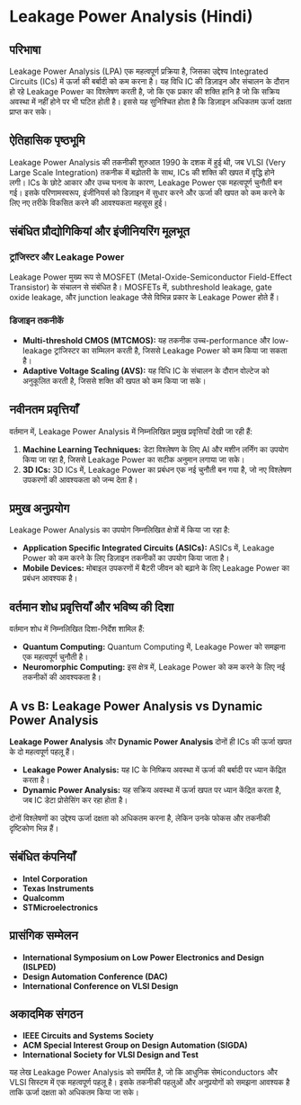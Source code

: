 # Leakage Power Analysis (Hindi)

## परिभाषा

Leakage Power Analysis (LPA) एक महत्वपूर्ण प्रक्रिया है, जिसका उद्देश्य Integrated Circuits (ICs) में ऊर्जा की बर्बादी को कम करना है। यह विधि IC की डिज़ाइन और संचालन के दौरान हो रहे Leakage Power का विश्लेषण करती है, जो कि एक प्रकार की शक्ति हानि है जो कि सक्रिय अवस्था में नहीं होने पर भी घटित होती है। इससे यह सुनिश्चित होता है कि डिज़ाइन अधिकतम ऊर्जा दक्षता प्राप्त कर सके।

## ऐतिहासिक पृष्ठभूमि

Leakage Power Analysis की तकनीकी शुरुआत 1990 के दशक में हुई थी, जब VLSI (Very Large Scale Integration) तकनीक में बढ़ोतरी के साथ, ICs की शक्ति की खपत में वृद्धि होने लगी। ICs के छोटे आकार और उच्च घनत्व के कारण, Leakage Power एक महत्वपूर्ण चुनौती बन गई। इसके परिणामस्वरूप, इंजीनियर्स को डिज़ाइन में सुधार करने और ऊर्जा की खपत को कम करने के लिए नए तरीके विकसित करने की आवश्यकता महसूस हुई।

## संबंधित प्रौद्योगिकियां और इंजीनियरिंग मूलभूत

### ट्रांजिस्टर और Leakage Power

Leakage Power मुख्य रूप से MOSFET (Metal-Oxide-Semiconductor Field-Effect Transistor) के संचालन से संबंधित है। MOSFETs में, subthreshold leakage, gate oxide leakage, और junction leakage जैसे विभिन्न प्रकार के Leakage Power होते हैं। 

### डिजाइन तकनीकें

- **Multi-threshold CMOS (MTCMOS):** यह तकनीक उच्च-performance और low-leakage ट्रांजिस्टर का सम्मिलन करती है, जिससे Leakage Power को कम किया जा सकता है।
- **Adaptive Voltage Scaling (AVS):** यह विधि IC के संचालन के दौरान वोल्टेज को अनुकूलित करती है, जिससे शक्ति की खपत को कम किया जा सके।

## नवीनतम प्रवृत्तियाँ

वर्तमान में, Leakage Power Analysis में निम्नलिखित प्रमुख प्रवृत्तियाँ देखी जा रही हैं:

1. **Machine Learning Techniques:** डेटा विश्लेषण के लिए AI और मशीन लर्निंग का उपयोग किया जा रहा है, जिससे Leakage Power का सटीक अनुमान लगाया जा सके।
2. **3D ICs:** 3D ICs में, Leakage Power का प्रबंधन एक नई चुनौती बन गया है, जो नए विश्लेषण उपकरणों की आवश्यकता को जन्म देता है।

## प्रमुख अनुप्रयोग

Leakage Power Analysis का उपयोग निम्नलिखित क्षेत्रों में किया जा रहा है:

- **Application Specific Integrated Circuits (ASICs):** ASICs में, Leakage Power को कम करने के लिए डिज़ाइन तकनीकों का उपयोग किया जाता है।
- **Mobile Devices:** मोबाइल उपकरणों में बैटरी जीवन को बढ़ाने के लिए Leakage Power का प्रबंधन आवश्यक है।

## वर्तमान शोध प्रवृत्तियाँ और भविष्य की दिशा

वर्तमान शोध में निम्नलिखित दिशा-निर्देश शामिल हैं:

- **Quantum Computing:** Quantum Computing में, Leakage Power को समझना एक महत्वपूर्ण चुनौती है।
- **Neuromorphic Computing:** इस क्षेत्र में, Leakage Power को कम करने के लिए नई तकनीकों की आवश्यकता है।

## A vs B: Leakage Power Analysis vs Dynamic Power Analysis

**Leakage Power Analysis** और **Dynamic Power Analysis** दोनों ही ICs की ऊर्जा खपत के दो महत्वपूर्ण पहलू हैं। 

- **Leakage Power Analysis:** यह IC के निष्क्रिय अवस्था में ऊर्जा की बर्बादी पर ध्यान केंद्रित करता है।
- **Dynamic Power Analysis:** यह सक्रिय अवस्था में ऊर्जा खपत पर ध्यान केंद्रित करता है, जब IC डेटा प्रोसेसिंग कर रहा होता है।

दोनों विश्लेषणों का उद्देश्य ऊर्जा दक्षता को अधिकतम करना है, लेकिन उनके फोकस और तकनीकी दृष्टिकोण भिन्न हैं।

## संबंधित कंपनियाँ

- **Intel Corporation**
- **Texas Instruments**
- **Qualcomm**
- **STMicroelectronics**

## प्रासंगिक सम्मेलन

- **International Symposium on Low Power Electronics and Design (ISLPED)**
- **Design Automation Conference (DAC)**
- **International Conference on VLSI Design**

## अकादमिक संगठन

- **IEEE Circuits and Systems Society**
- **ACM Special Interest Group on Design Automation (SIGDA)**
- **International Society for VLSI Design and Test**

यह लेख Leakage Power Analysis को समर्पित है, जो कि आधुनिक सेमiconductors और VLSI सिस्टम में एक महत्वपूर्ण पहलू है। इसके तकनीकी पहलुओं और अनुप्रयोगों को समझना आवश्यक है ताकि ऊर्जा दक्षता को अधिकतम किया जा सके।